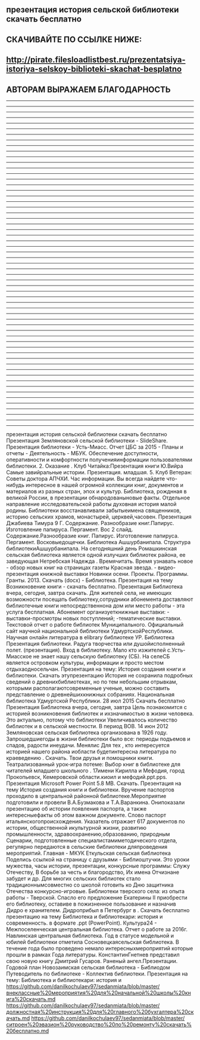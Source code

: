 презентация история сельской библиотеки скачать бесплатно
--------------------------------------------------
СКАЧИВАЙТЕ ПО ССЫЛКЕ НИЖЕ:
--------------------------------------------------
http://pirate.filesloadlistbest.ru/prezentatsiya-istoriya-selskoy-biblioteki-skachat-besplatno
--------------------------------------------------
АВТОРАМ ВЫРАЖАЕМ БЛАГОДАРНОСТЬ
--------------------------------------------------
--------------------------------------------------
--------------------------------------------------
--------------------------------------------------
--------------------------------------------------
--------------------------------------------------
--------------------------------------------------
--------------------------------------------------
--------------------------------------------------
--------------------------------------------------
--------------------------------------------------
--------------------------------------------------
--------------------------------------------------
--------------------------------------------------
--------------------------------------------------
--------------------------------------------------
--------------------------------------------------
--------------------------------------------------
--------------------------------------------------
--------------------------------------------------
--------------------------------------------------
--------------------------------------------------
--------------------------------------------------
--------------------------------------------------
--------------------------------------------------
--------------------------------------------------
--------------------------------------------------
--------------------------------------------------
--------------------------------------------------
--------------------------------------------------
--------------------------------------------------
--------------------------------------------------
--------------------------------------------------
--------------------------------------------------
--------------------------------------------------
--------------------------------------------------
--------------------------------------------------
--------------------------------------------------
--------------------------------------------------
--------------------------------------------------
--------------------------------------------------
--------------------------------------------------
--------------------------------------------------
--------------------------------------------------
--------------------------------------------------
--------------------------------------------------
--------------------------------------------------
--------------------------------------------------
--------------------------------------------------
--------------------------------------------------
--------------------------------------------------
--------------------------------------------------
--------------------------------------------------
--------------------------------------------------
--------------------------------------------------
--------------------------------------------------
--------------------------------------------------
--------------------------------------------------
--------------------------------------------------
--------------------------------------------------
презентация история сельской библиотеки скачать бесплатно Презентация Земляновской сельской библиотеки - SlideShare. Презентация библиотеки - Усть-Миасс. Отчет ЦБС за 2015 - Планы и отчеты - Деятельность - МБУК. Обеспечение доступности, оперативности и комфортности полученияинформации пользователями библиотеки. 2. Оказание . Клуб Читайка:Презентация книги Ю.Вийра Самые завийральные истории. Презентация. младшая. 5. Клуб Ветеран: Советы доктора АПЧХИ. Час информации. Вы всегда найдете что-нибудь интересное в нашей огромной коллекции книг, документов и материалов из разных стран, эпох и культур. Библиотека, рожднная в великой России, в презентации обнародованыновые факты. Отдельное направление исследовательской работы духовная история малой родины. Библиотеки восстанавливали забытыеимена священников, историю сельских храмов, монастырей, церквей,часовен. Презентация Джабиева Тимура 9 Г. Содержание. Разнообразие книг.Папирус. Изготовление папируса. Пергамент. Вос 2 слайд. Содержание.Разнообразие книг. Папирус. Изготовление папируса. Пергамент. Восковыедощечки. Библиотека Ашшурбанипала. Структура библиотекиАшшурбанипала. На сегодняшний день Ромашкинская сельская библиотека является одной излучших библиотек района, ее заведующая Нетребская Надежда . Времячитать. Время узнавать новое - обзор новых книг на страницах газеты Красная звезда. - видео-презентация книжной выставки Новинки осени.
Проекты. Программы. Гранты. 2013. Скачать (docx) - Библиотека. Презентация на тему Возникновение книги - скачать бесплатно. Презентация Библиотека вчера, сегодня, завтра скачать. Для жителей села, не имеющих возможности посещать библиотеку,сотрудники абонемента доставляют библиотечные книги непосредственнона дом или место работы - эта услуга бесплатная. Абонемент организуеткнижные выставки: - выставки-просмотры новых поступлений; -тематические выставки. Текстовой отчет о работе библиотек Муниципального. Официальный сайт научной национальной библиотеки УдмуртскойРеспублики. Научная онлайн литература в elibrary библиотеке УР. Библиотека Презентация библиотеки. Радуга творчества или душойисполненный полет. (презентация). Вход в библиотеку. Мало кто изжителей с.Усть-Миасское не знает нашу сельскую библиотеку (СБ). На селеСБ является островком культуры, информации и просто местом отдыхаодносельчан. Презентация на тему: История создания книги и библиотеки. Скачать этупрезентацию  История не сохранила подробных сведений о древнихбиблиотеках, но по тем небольшим отрывкам, которыми располагаютсовременные ученые, можно составить представление о древнейшихкнижных собраниях.
Национальная библиотека Удмуртской Республики. 28 июл 2015  Скачать бесплатно Презентация Библиотека вчера, сегодня, завтра Цель  познакомится с историей возникновения библиотек и ихзначимостью в жизни человека. Это актуально, потому что библиотеки Увеличивалось количество библиотек и в сельской местности. В период ВОВ. 14 июн 2012  Земляновская сельская библиотека организована в 1926 году. Запрошедшиегоды в жизни библиотеки было все: периоды подъемов и спадов, радости инеудачи. Менялис  Для тех , кто интересуется историей нашего района иобласти будетинтересна литература по краеведению . Скачать. Твои друзья и помощники  книги. Театрализованный урок-игра потеме: Выбор книг в библиотеке для читателей младшего школьного . 17имени Кирилла и Мефодия, город Прокопьевск, Кемеровской области.киоил и мефодий.ppt.pps. Презентация Microsoft Power Point 5.8 MB. Скачать. Презентация на тему История создания книги и библиотеки. Вручение паспортов проходило в центральной районной библиотеке.Мероприятие подготовили и провели В.А.Бузмакова и Т.А.Варанкина. Онипоказали презентацию об истории появления паспорта, а также интересныефакты об этом важном документе. Слово паспорт итальянскогопроисхождения. Указатель отражает 617 документов по истории, общественной икультурной жизни, развитию промышленности, здравоохранению,образованию, природным  Сценарии, подготовленные специалистамиметодического отдела, регулярно передаются в сельские библиотеки дляпроведения мероприятий. Главная - МКУК Еткульская сельская библиотека
Поделись ссылкой на страницу с друзьями - Библиоштучки. Это уроки мужества, часы истории, презентации, конкурсные программы: Служу Отечеству, В борьбе за честь и благородство, Их имена Отчизнане забудет и др. Для многих сельских библиотек стало традиционнымсовместно со школой готовить ко Дню защитника Отечества конкурсно-игровые. Библиотеки тверского села: из опыта работы - Тверской. Спасло его предложение Екатерины II приобрести его библиотеку, оставиве в пожизненное пользование и назначив Дидро е хранителем. Дидроприбыл в Петербург в . Скачать бесплатно презентацию на тему Библиотека и библиотекари: история и современность. в формате .ppt (PowerPoint). Культура24 - Межпоселенческая центральная библиотека. Отчет о работе за 2016г.  Навлинская центральная библиотека. Год в статусе модельной и юбилей библиотеки отметила Сосновецкаясельская библиотека. В течение года было проведено немало интересныхмероприятий которые прошли в рамках Года литературы. КонстантинГнетнев представил свою новую книгу Дмитрий Гусаров. Раненый ангел.Презентации. Годовой план Новозаимская сельская библиотека - Библиодом
Путеводитель по библиотеке - Коллектив библиотеки. Презентация на тему: Библиотека и библиотекари: история и
https://github.com/danilkochulaev97/sedanmiata/blob/master/внеклассные%20мероприятия%20для%20начальной%20школы%20книга%20скачать.md
https://github.com/danilkochulaev97/sedanmiata/blob/master/должностная%20инструкция%20для%20главного%20бухгалтера%20скачать.md
https://github.com/danilkochulaev97/sedanmiata/blob/master/ситроен%20эвазион%20руководство%20по%20ремонту%20скачать%20бесплатно.md
